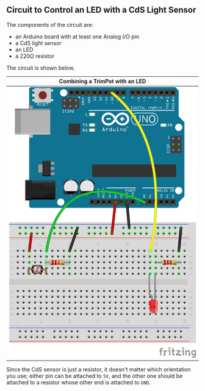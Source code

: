 ## Circuit to Control an LED with a CdS Light Sensor ##

The components of the circuit are:

* an Arduino board with at least one Analog I/O pin
* a CdS light sensor
* an LED
* a 220Ω resistor

The circuit is shown below.  

| Combining a TrimPot with an LED            |
|:------------------------------------------:|
| ![](images/cds_w_led_bb.png) |

Since the CdS sensor is just a resistor, it doesn't matter which
orientation you use; either pin can be attached to `5V`, and the
other one should be attached to a resistor whose other end is
attached to `GND`.










